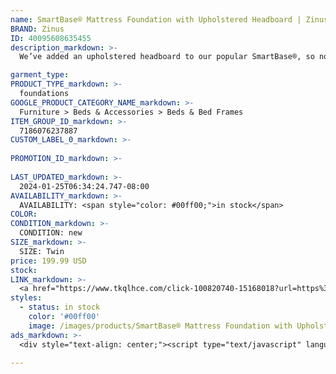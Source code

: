 ```yaml
---
name: SmartBase® Mattress Foundation with Upholstered Headboard | Zinus Twin
BRAND: Zinus
ID: 40095608635455
description_markdown: >-
  We’ve added an upholstered headboard to our popular SmartBase®, so now our most practical foundation is also design-forward. With the soft grey foam upholstery, you can now rest and relax comfortably while reading or watching a movie in bed as well as adjust the headboard up or down for four different heights depending on the height of your mattress. Featuring a clean and open design, this metal frame fits in a variety of room styles and comes with its signature full foot of underbed clearance space.

garment_type:
PRODUCT_TYPE_markdown: >-
  foundations
GOOGLE_PRODUCT_CATEGORY_NAME_markdown: >-
  Furniture > Beds & Accessories > Beds & Bed Frames
ITEM_GROUP_ID_markdown: >-
  7186076237887
CUSTOM_LABEL_0_markdown: >-
  
PROMOTION_ID_markdown: >-
  
LAST_UPDATED_markdown: >-
  2024-01-25T06:34:24.747-08:00
AVAILABILITY_markdown: >-
  AVAILABILITY: <span style="color: #00ff00;">in stock</span>
COLOR:
CONDITION_markdown: >-
  CONDITION: new
SIZE_markdown: >-
  SIZE: Twin
price: 199.99 USD
stock: 
LINK_markdown: >-
  <a href="https://www.tkqlhce.com/click-100820740-15168018?url=https%3A%2F%2Fwww.zinus.com%2Fproducts%2Fsmartbase-mattress-foundation-with-upholstered-headboard%3Fvariant%3D40095608635455" target="_blank" style="display: inline-block; padding: 10px 20px; font-size: 16px; text-align: center; text-decoration: none; cursor: pointer; border: 1px solid #3498db; color: #3498db; background-color: #fff; border-radius: 5px; transition: background-color 0.3s;">Go to Product</a>
styles:
  - status: in stock
    color: '#00ff00'
    image: /images/products/SmartBase® Mattress Foundation with Upholstered Headboard _ Zinus Twin/SmartBasewithUpholsteredHeadboard_zinus.com_-1.jpg
ads_markdown: >-
  <div style="text-align: center;"><script type="text/javascript" language="javascript" src="https://www.tkqlhce.com/placeholder-52290839?target=_top&mouseover=N"></script></div>

---
```

